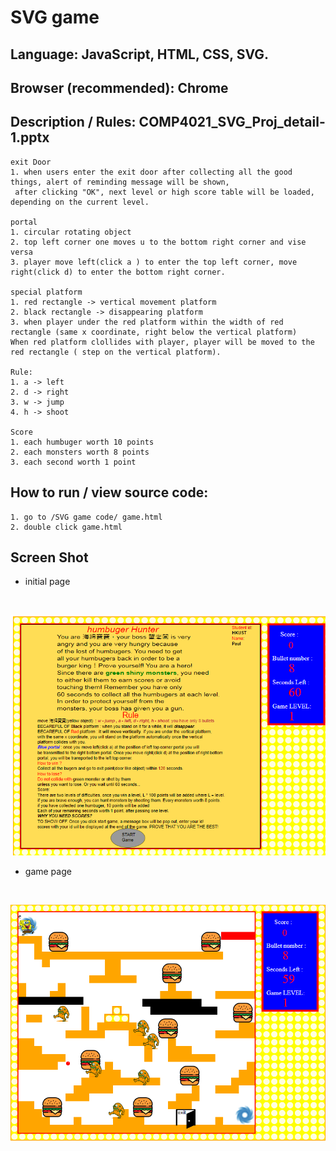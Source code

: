 # SVG game
## Language: JavaScript, HTML, CSS, SVG.
## Browser (recommended): Chrome
## Description / Rules:  COMP4021_SVG_Proj_detail-1.pptx
```
exit Door
1. when users enter the exit door after collecting all the good things, alert of reminding message will be shown,
 after clicking "OK", next level or high score table will be loaded, depending on the current level.

portal
1. circular rotating object
2. top left corner one moves u to the bottom right corner and vise versa
3. player move left(click a ) to enter the top left corner, move right(click d) to enter the bottom right corner.

special platform
1. red rectangle -> vertical movement platform
2. black rectangle -> disappearing platform
3. when player under the red platform within the width of red rectangle (same x coordinate, right below the vertical platform)
When red platform clollides with player, player will be moved to the red rectangle ( step on the vertical platform).

Rule:
1. a -> left
2. d -> right
3. w -> jump
4. h -> shoot

Score
1. each humbuger worth 10 points
2. each monsters worth 8 points
3. each second worth 1 point

```
## How to run / view source code:
```
1. go to /SVG game code/ game.html
2. double click game.html

```
## Screen Shot
- initial page
<br/>

![](image.png)

- game page
<br/>

![](game_page.png)


